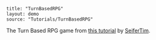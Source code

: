 ```
title: "TurnBasedRPG"
layout: demo
source: "Tutorials/TurnBasedRPG"
```

The Turn Based RPG game from [this tutorial](http://haxeflixel.com/documentation/tutorial) by [SeiferTim](https://twitter.com/seifertim).
